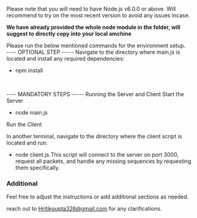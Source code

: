 Please note that you will need to have Node.js v6.0.0 or above. Will recommend to try on the most recent version to avoid any issues incase.

**We have already provided the whole node module in the folder, will suggest to directly copy into your local amchine**

Please run the below mentioned commands for the environment setup.
<br>
---- OPTIONAL STEP ----- 
Navigate to the directory where main.js is located and install any required dependencies:

- npm install

<br>

---- MANDATORY STEPS ----- 
Running the Server and Client
Start the Server

- node main.js

Run the Client

In another terminal, navigate to the directory where the client script is located and run:

- node client.js
  This script will connect to the server on port 3000, request all packets, and handle any missing sequences by requesting them specifically.

### Additional

Feel free to adjust the instructions or add additional sections as needed.

reach out to Hritikgupta326@gmail.com for any clarifications.
